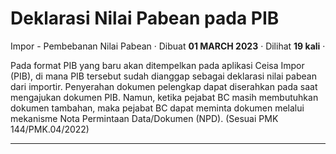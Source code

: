 Deklarasi Nilai Pabean pada PIB
===============================

Impor - Pembebanan Nilai Pabean · Dibuat **01 MARCH 2023** · Dilihat **19 kali** ·

Pada format PIB yang baru akan ditempelkan pada aplikasi Ceisa Impor (PIB), di mana PIB tersebut sudah dianggap sebagai deklarasi nilai pabean dari importir. Penyerahan dokumen pelengkap dapat diserahkan pada saat mengajukan dokumen PIB. Namun, ketika pejabat BC masih membutuhkan dokumen tambahan, maka pejabat BC dapat meminta dokumen melalui mekanisme Nota Permintaan Data/Dokumen (NPD). (Sesuai PMK 144/PMK.04/2022)

  
  
  

* * *